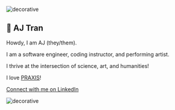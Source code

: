 ![decorative](https://user-images.githubusercontent.com/31839316/96356889-ec9e8680-10b1-11eb-99b5-7a196827eecb.png)

## 🔮 AJ Tran

Howdy, I am AJ (they/them). 

I am a software engineer, coding instructor, and performing artist. 

I thrive at the intersection of science, art, and humanities! 

I love [PRAXIS](https://www.wordnik.com/words/praxis)!

[Connect with me on LinkedIn](https://www.linkedin.com/in/ajtran-dev/)

<!-- [I am also on GitLab](https://gitlab.com/occvlt)

![AJ's github stats](https://github-readme-stats.vercel.app/api?username=ajtran303&show_icons=true&theme=synthwave)  -->

![decorative](https://user-images.githubusercontent.com/31839316/96356871-bc56e800-10b1-11eb-92b2-f8d19160831b.png)
